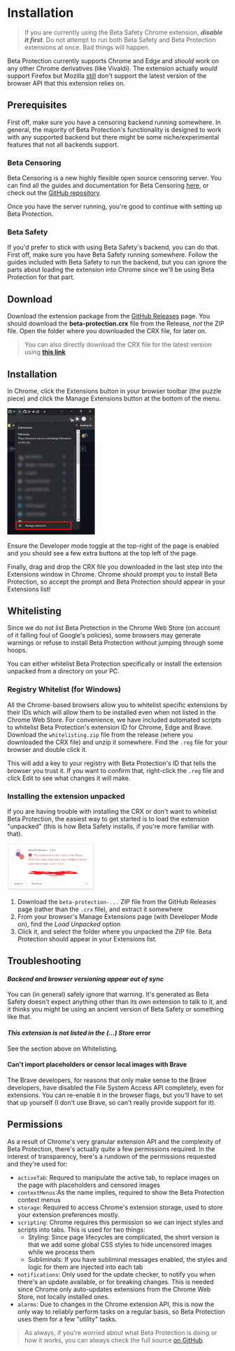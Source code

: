 # Installation

> If you are currently using the Beta Safety Chrome extension, ***disable it first***. Do not attempt to run both Beta Safety and Beta Protection extensions at once. Bad things will happen.

Beta Protection currently supports Chrome and Edge and _should_ work on any other Chrome derivatives (like Vivaldi). The extension actually _would_ support Firefox but Mozilla [still](https://blog.mozilla.org/addons/2021/05/27/manifest-v3-update/) don't support the latest version of the browser API that this extension relies on.

## Prerequisites

First off, make sure you have a censoring backend running somewhere. In general, the majority of Beta Protection's functionality is designed to work with any supported backend but there might be some niche/experimental features that not all backends support.

### Beta Censoring

Beta Censoring is a new highly flexible open source censoring server. You can find all the guides and documentation for Beta Censoring [here](https://silveredgold.github.io/beta-censoring/), or check out the [GitHub repository](https://github.com/silveredgold/beta-censoring/).

Once you have the server running, you're good to continue with setting up Beta Protection.

### Beta Safety

If you'd prefer to stick with using Beta Safety's backend, you can do that. First off, make sure you have Beta Safety running somewhere. Follow the guides included with Beta Safety to run the backend, but you can ignore the parts about loading the extension into Chrome since we'll be using Beta Protection for that part.

## Download

Download the extension package from the [GitHub Releases](https://github.com/silveredgold/beta-protection/releases) page. You should download the **beta-protection.crx** file from the Release, _not_ the ZIP file. Open the folder where you downloaded the CRX file, for later on.

> You can also directly download the CRX file for the latest version using [**this link**](https://github.com/silveredgold/beta-protection/releases/latest/download/beta-protection.crx)

## Installation

In Chrome, click the Extensions button in your browser toolbar (the puzzle piece) and click the Manage Extensions button at the bottom of the menu.

<!-- ![Chrome Manage Extensions menu from Extensions popup on main toolbar](../assets/chrome_manage_extensions.jpg) -->
<img 
  src="/chrome_manage_extensions.jpg"
  width="200"
/>

Ensure the Developer mode toggle at the top-right of the page is enabled and you should see a few extra buttons at the top left of the page.

Finally, drag and drop the CRX file you downloaded in the last step into the Extensions window in Chrome. Chrome should prompt you to install Beta Protection, so accept the prompt and Beta Protection should appear in your Extensions list!

## Whitelisting

Since we do not list Beta Protection in the Chrome Web Store (on account of it falling foul of Google's policies), some browsers may generate warnings or refuse to install Beta Protection without jumping through some hoops.

You can either whitelist Beta Protection specifically or install the extension unpacked from a directory on your PC.

### Registry Whitelist (for Windows)

All the Chrome-based browsers allow you to whitelist specific extensions by their IDs which will allow them to be installed even when not listed in the Chrome Web Store. For convenience, we have included automated scripts to whitelist Beta Protection's extension ID for Chrome, Edge and Brave. Download the `whitelisting.zip` file from the release (where you downloaded the CRX file) and unzip it somewhere. Find the `.reg` file for your browser and double click it.

This will add a key to your registry with Beta Protection's ID that tells the browser you trust it. If you want to confirm that, right-click the `.reg` file and click Edit to see what changes it will make.

### Installing the extension unpacked

If you are having trouble with installing the CRX or don't want to whitelist Beta Protection, the easiest way to get started is to load the extension "unpacked" (this is how Beta Safety installs, if you're more familiar with that).

<img 
  src="/brave-warning.png" 
  width="200"
/>

1. Download the `beta-protection-...` ZIP file from the GitHub Releases page (rather than the `.crx` file), and extract it somewhere
2. From your browser's Manage Extensions page (with Developer Mode on), find the *Load Unpacked* option
3. Click it, and select the folder where you unpacked the ZIP file. Beta Protection should appear in your Extensions list.


## Troubleshooting

#### *Backend and browser versioning appear out of sync*

You can (in general) safely ignore that warning. It's generated as Beta Safety doesn't expect anything other than its own extension to talk to it, and it thinks you might be using an ancient version of Beta Safety or something like that.

#### *This extension is not listed in the (...) Store* error

See the section above on Whitelisting.

#### Can't import placeholders or censor local images with Brave

The Brave developers, for reasons that only make sense to the Brave developers, have disabled the File System Access API completely, even for extensions. You can re-enable it in the browser flags, but you'll have to set that up yourself (I don't use Brave, so can't really provide support for it).

## Permissions

As a result of Chrome's very granular extension API and the complexity of Beta Protection, there's actually quite a few permissions required. In the interest of transparency, here's a rundown of the permissions requested and they're used for:

- `activeTab`: Requred to manipulate the active tab, to replace images on the page with placeholders and censored images
- `contextMenus`:As the name implies, required to show the Beta Protection context menus
- `storage`: Required to access Chrome's extension storage, used to store your extension preferences mostly.
- `scripting`: Chrome requires this permission so we can inject styles and scripts into tabs. This is used for two things:
  - Styling: Since page lifecycles are complicated, the short version is that we add some global CSS styles to hide uncensored images while we process them
  - Subliminals: If you have subliminal messages enabled, the styles and logic for them are injected into each tab
- `notifications`: Only used for the update checker, to notify you when there's an update available, or for breaking changes. This is needed since Chrome only auto-updates extensions from the Chrome Web Store, not locally installed ones.
- `alarms`: Due to changes in the Chrome extension API, this is now the only way to reliably perform tasks on a regular basis, so Beta Protection uses them for a few "utility" tasks.

> As always, if you're worried about what Beta Protection is doing or how it works, you can always check the full source [on GitHub](https://github.com/silveredgold/beta-protection).